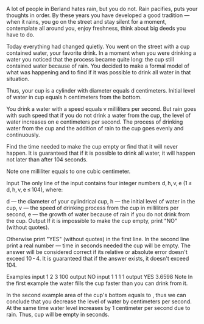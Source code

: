 A lot of people in Berland hates rain, but you do not. Rain pacifies, puts your thoughts in order. By these years you have developed a good tradition — when it rains, you go on the street and stay silent for a moment, contemplate all around you, enjoy freshness, think about big deeds you have to do.

Today everything had changed quietly. You went on the street with a cup contained water, your favorite drink. In a moment when you were drinking a water you noticed that the process became quite long: the cup still contained water because of rain. You decided to make a formal model of what was happening and to find if it was possible to drink all water in that situation.

Thus, your cup is a cylinder with diameter equals d centimeters. Initial level of water in cup equals h centimeters from the bottom.


You drink a water with a speed equals v milliliters per second. But rain goes with such speed that if you do not drink a water from the cup, the level of water increases on e centimeters per second. The process of drinking water from the cup and the addition of rain to the cup goes evenly and continuously.

Find the time needed to make the cup empty or find that it will never happen. It is guaranteed that if it is possible to drink all water, it will happen not later than after 104 seconds.

Note one milliliter equals to one cubic centimeter.

Input
The only line of the input contains four integer numbers d, h, v, e (1 ≤ d, h, v, e ≤ 104), where:

d — the diameter of your cylindrical cup,
h — the initial level of water in the cup,
v — the speed of drinking process from the cup in milliliters per second,
e — the growth of water because of rain if you do not drink from the cup.
Output
If it is impossible to make the cup empty, print "NO" (without quotes).

Otherwise print "YES" (without quotes) in the first line. In the second line print a real number — time in seconds needed the cup will be empty. The answer will be considered correct if its relative or absolute error doesn't exceed 10 - 4. It is guaranteed that if the answer exists, it doesn't exceed 104.

Examples
input
1 2 3 100
output
NO
input
1 1 1 1
output
YES
3.6598
Note
In the first example the water fills the cup faster than you can drink from it.

In the second example area of the cup's bottom equals to , thus we can conclude that you decrease the level of water by  centimeters per second. At the same time water level increases by 1 centimeter per second due to rain. Thus, cup will be empty in  seconds.